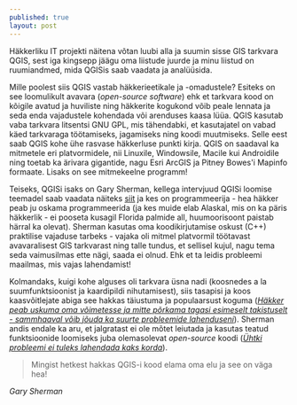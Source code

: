 ```yaml
---
published: true
layout: post
---
```




Häkkerliku IT projekti näitena võtan luubi alla ja suumin sisse GIS tarkvara QGIS, sest  iga kingsepp jäägu oma liistude juurde ja minu liistud on ruumiandmed, mida QGISis saab  vaadata ja analüüsida. 

Mille poolest siis QGIS vastab häkkerieetikale ja -omadustele? Esiteks on see loomulikult avavara (_open-source software_) ehk et tarkvara kood on kõigile avatud ja huviliste ning häkkerite kogukond võib peale lennata ja seda enda vajadustele kohendada või arenduses kaasa lüüa. QGIS kasutab vaba tarkvara litsentsi GNU GPL, mis tähendabki, et kasutajatel on vabad käed tarkvaraga töötamiseks, jagamiseks ning koodi muutmiseks. Selle eest saab QGIS kohe ühe rasvase häkkerluse punkti kirja. QGIS on saadaval ka mitmetele eri platvormidele, nii Linuxile, Windowsile, Macile kui Androidile ning toetab ka ärivara gigantide, nagu Esri ArcGIS ja Pitney Bowes'i Mapinfo formaate. Lisaks on see mitmekeelne programm! 

Teiseks, QGISi isaks on Gary Sherman, kellega intervjuud QGISi loomise teemadel saab vaadata näiteks [siit](https://www.youtube.com/watch?v=-CuSMDjhmow) ja kes on programmeerija - hea häkker peab ju oskama programmeerida (ja kes muide elab Alaskal, mis on ka päris häkkerlik - ei pooseta kusagil Florida palmide all, huumoorisoont paistab härral ka olevat). Sherman kasutas oma koodikirjutamise oskust (C++) praktilise vajaduse tarbeks - vajaka oli mitmel platvormil töötavast avavaralisest GIS tarkvarast ning talle tundus, et sellisel kujul, nagu tema seda vaimusilmas ette nägi, saada ei olnud. Ehk et ta leidis probleemi maailmas, mis vajas lahendamist!  

Kolmandaks, kuigi kohe alguses oli tarkvara üsna nadi (koosnedes a la suumfunktsioonist ja kaardipildi nihutamisest), siis tasapisi ja koos kaasvõitlejate abiga see hakkas täiustuma ja populaarsust koguma (_[Häkker peab uskuma oma võimetesse ja mitte põrkama tagasi esimeselt takistuselt - sammhaaval võib jõuda ka suurte probleemide lahenduseni](https://beta.wikiversity.org/wiki/ITeetilised,sotsiaalsedjaprofessionaalsedaspektid/H%C3%A4kkerid)_). Sherman andis endale ka aru, et jalgratast ei ole mõtet leiutada ja kasutas teatud funktsioonide loomiseks juba olemasolevat _open-source_ koodi (_[Ühtki probleemi ei tuleks lahendada kaks korda](https://beta.wikiversity.org/wiki/ITeetilised,sotsiaalsedjaprofessionaalsedaspektid/H%C3%A4kkerid)_). 


> Mingist hetkest hakkas QGIS-i kood elama oma elu ja see on väga hea! 

_Gary Sherman_
